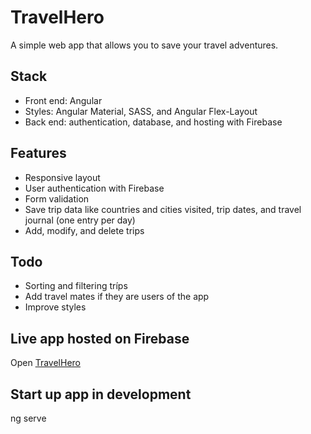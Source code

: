 # TravelHero

A simple web app that allows you to save your travel adventures.

## Stack
- Front end: Angular
- Styles: Angular Material, SASS, and Angular Flex-Layout
- Back end: authentication, database, and hosting with Firebase

## Features
- Responsive layout 
- User authentication with Firebase
- Form validation
- Save trip data like countries and cities visited, trip dates, and travel journal (one entry per day)
- Add, modify, and delete trips

## Todo
- Sorting and filtering tríps
- Add travel mates if they are users of the app
- Improve styles

## Live app hosted on Firebase
Open [TravelHero](https://ng-travel-logger.web.app/all-trips)

## Start up app in development
ng serve
